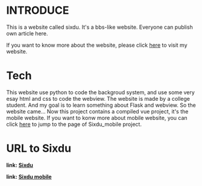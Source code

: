 # INTRODUCE
This is a website called sixdu. It's a bbs-like website. Everyone can publish own article here.

If you want to know more about the website, please click [here](http://sixdu.top) to visit my website.

# Tech

This website use python to code the backgroud system, and use some very esay html and css to code the webview. The website is made by a college student. And my goal is to learn something about Flask and webview. So the website came... Now this project contains a compiled vue project, it's the mobile website. If you want to konw more about mobile website, you can click [here](https://github.com/TobiasYin/Sixdu_mobile) to jump to the page of Sixdu_mobile project.

# URL to Sixdu

**link: [Sixdu](http://sixdu.top/)**

**link: [Sixdu mobile](http://sixdu.top/mobile)**
